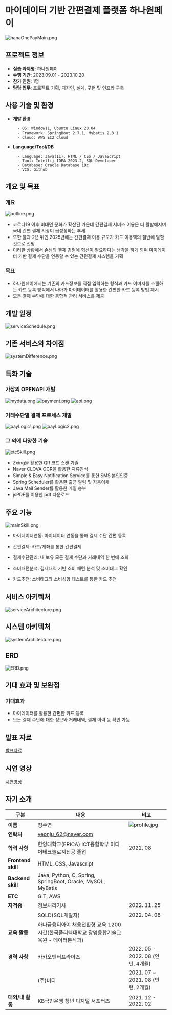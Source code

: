# 마이데이터 기반 간편결제 플랫폼 하나원페이
![hanaOnePayMain.png](/readme_src/hanaOnePayMain.png)

## 프로젝트 정보
- **실습 과제명**: 하나원페이
- **수행 기간**: 2023.09.01 - 2023.10.20
- **참가 인원**: 1명
- **담당 업무**: 프로젝트 기획, 디자인, 설계, 구현 및 인프라 구축

## 사용 기술 및 환경

- **개발 환경**
  ```
    - OS: Window11, Ubuntu Linux 20.04
    - Framework: SpringBoot 2.7.1, Mybatis 2.3.1
    - Cloud: AWS EC2 Cloud
   ```

- **Language/Tool/DB**
  ```
    - Language: Java(11), HTML / CSS / JavaScript
    - Tool: Intellij IDEA 2023.2, SQL Developer
    - Database: Oracle Database 19c
    - VCS: Github
  ```

## 개요 및 목표
### 개요
![outline.png](/readme_src/outline.png)
- 코로나19 이후 비대면 문화가 확산된 가운데 간편결제 서비스 이용은 더 활발해지며 국내 간편 결제 시장이 급성장하는 추세
- 또한 불과 2년 뒤인 2025년에는 간편결제 이용 규모가 카드 이용액의 절반에 달할 것으로 전망
- 이러한 상황에서 손님의 결제 경험에 혁신이 필요하다는 생각을 하게 되며 마이데이터 기반 결제 수단을 연동할 수 있는 간편결제 시스템을 기획
### 목표
- 하나원페이에서는 기존의 카드정보를 직접 입력하는 형식과 카드 이미지를 스캔하는 카드 등록 방식에서 나아가 마이데이터를 활용한 간편한 카드 등록 방법 제시
- 모든 결제 수단에 대한 통합적 관리 서비스를 제공
## 개발 일정
![serviceSchedule.png](/readme_src/serviceSchedule.png)
## 기존 서비스와 차이점
![systemDifference.png](/readme_src/systemDifference.png)

## 특화 기술
### 가상의 OPENAPI 개발 
![mydata.png](/readme_src/mydata.png)
![payment.png](/readme_src/payment.png)
![api.png](/readme_src/api.png)
### 거래수단별 결제 프로세스 개발
![payLogic1.png](/readme_src/payLogic1.png)
![payLogic2.png](/readme_src/payLogic2.png)
### 그 외에 다양한 기술
![etcSkill.png](/readme_src/etcSkill.png)
- Zxing을 활용한 QR 코드 스캔 기술
- Naver CLOVA OCR을 활용한 지류인식
- Simple & Easy Notification Service를 통한 SMS 본인인증
- Spring Scheduler를 활용한 출금 알림 및 자동이체 
- Java Mail Sender를 활용한 메일 송부
- jsPDF를 이용한 pdf 다운로드 

## 주요 기능
![mainSkill.png](/readme_src/mainSkill.png)
- 마이데이터연동: 마이데이터 연동을 통해 결제 수단 간편 등록 

- 간편결제: 카드/계좌를 통한 간편결제 

- 결제수단관리: 내 보유 모든 결제 수단과 거래내역 한 번에 조회 

- 소비패턴분석: 결제내역 기반 소비 패턴 분석 및 소비태그 확인 

- 카드추천: 소비태그와 소비성향 테스트를 통한 카드 추천 

## 서비스 아키텍처
![serviceArchitecture.png](/readme_src/serviceArchitecture.png)

## 시스템 아키텍처
![systemArchitecture.png](/readme_src/systemArchitecture.png)

## ERD
![ERD.png](/readme_src/ERD.png)
## 기대 효과 및 보완점
### 기대효과
- 마이데이터를 활용한 간편한 카드 등록 
- 모든 결제 수단에 대한 정보와 거래내역, 결제 이력 등 확인 가능 

## 발표 자료
[발표자료](./하나원페이.pdf)

## 시연 영상
[시연영상](https://youtu.be/1b35nn0ecFE)


## 자기 소개

| 구분 | 내용 | 비고 |
|------|------|------|
| **이름** | 정주연 | ![profile.jpg](/readme_src/profile.jpg) |
| **연락처** | yeonju_62@naver.com |  |
| **학력 사항** | 한양대학교(ERICA) ICT융합학부 미디어테크놀로지전공 졸업 | 2022. 08 |
| **Frontend skill** | HTML, CSS, Javascript |  |
| **Backend skill** | Java, Python, C, Spring, SpringBoot, Oracle, MySQL, MyBatis |  |
| **ETC** | GIT, AWS | |
| **자격증** | 정보처리기사 | 2022. 11. 25 |
| | SQLD(SQL개발자) | 2022. 04. 08 |
| **교육 활동** | 하나금융티아이 채용전환형 교육 1200시간(한국폴리텍대학교 광명융합기술교육원 - 데이터분석과) |  |
| **경력 사항** | 카카오엔터프라이즈 | 2022. 05 - 2022. 08 (인턴, 4개월) |
| | (주)비디 | 2021. 07 ~ 2021. 08 (인턴, 2개월) |
| **대외/내 활동** | KB국민은행 청년 디지털 서포터즈 | 2021. 12 - 2022. 02 |
